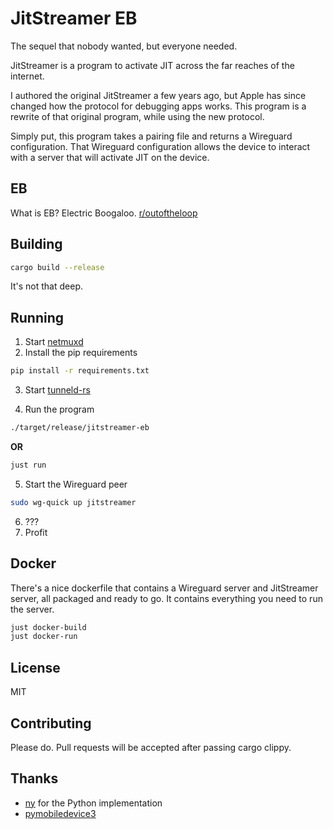 # JitStreamer EB

The sequel that nobody wanted, but everyone needed.

JitStreamer is a program to activate JIT across the far reaches of the internet.

I authored the original JitStreamer a few years ago, but Apple has since changed
how the protocol for debugging apps works. This program is a rewrite of that original
program, while using the new protocol.

Simply put, this program takes a pairing file and returns a Wireguard configuration.
That Wireguard configuration allows the device to interact with a server that will
activate JIT on the device.

## EB

What is EB? Electric Boogaloo.
[r/outoftheloop](https://www.reddit.com/r/OutOfTheLoop/comments/3o41fi/where_does_the_name_of_something2_electric/)

## Building

```bash
cargo build --release

```

It's not that deep.

## Running

1. Start [netmuxd](https://github.com/jkcoxson/netmuxd)
2. Install the pip requirements

```bash
pip install -r requirements.txt
```

3. Start [tunneld-rs](https://github.com/jkcoxson/tunneld-rs)

4. Run the program

```bash
./target/release/jitstreamer-eb
```

**OR**

```bash
just run
```

5. Start the Wireguard peer

```bash
sudo wg-quick up jitstreamer
```

6. ???
7. Profit

## Docker

There's a nice dockerfile that contains a Wireguard server and JitStreamer server,
all packaged and ready to go. It contains everything you need to run the server.

```bash
just docker-build
just docker-run
```

## License

MIT

## Contributing

Please do. Pull requests will be accepted after passing cargo clippy.

## Thanks

- [ny](https://github.com/nythepegasus/SideJITServer) for the Python implementation
- [pymobiledevice3](https://github.com/doronz88/pymobiledevice3)
